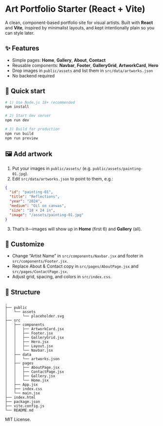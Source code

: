 
# Art Portfolio Starter (React + Vite)

A clean, component-based portfolio site for visual artists. Built with **React** and **Vite**, inspired by minimalist layouts, and kept intentionally plain so you can style later.

## ✨ Features
- Simple pages: **Home**, **Gallery**, **About**, **Contact**
- Reusable components: **Navbar**, **Footer**, **GalleryGrid**, **ArtworkCard**, **Hero**
- Drop images in `public/assets` and list them in `src/data/artworks.json`
- No backend required

## 🚀 Quick start
```bash
# 1) Use Node.js 18+ recommended
npm install

# 2) Start dev server
npm run dev

# 3) Build for production
npm run build
npm run preview
```

## 🖼️ Add artwork
1. Put your images in `public/assets/` (e.g. `public/assets/painting-01.jpg`).
2. Edit `src/data/artworks.json` to point to them, e.g.:
```json
{
  "id": "painting-01",
  "title": "Reflections",
  "year": "2024",
  "medium": "Oil on canvas",
  "size": "18 × 24 in",
  "image": "/assets/painting-01.jpg"
}
```
3. That’s it—images will show up in **Home** (first 6) and **Gallery** (all).

## 🧩 Customize
- Change “Artist Name” in `src/components/Navbar.jsx` and footer in `src/components/Footer.jsx`.
- Replace About & Contact copy in `src/pages/AboutPage.jsx` and `src/pages/ContactPage.jsx`.
- Adjust grid, spacing, and colors in `src/index.css`.

## 📁 Structure
```
.
├── public
│   └── assets
│       └── placeholder.svg
├── src
│   ├── components
│   │   ├── ArtworkCard.jsx
│   │   ├── Footer.jsx
│   │   ├── GalleryGrid.jsx
│   │   ├── Hero.jsx
│   │   ├── Layout.jsx
│   │   └── Navbar.jsx
│   ├── data
│   │   └── artworks.json
│   ├── pages
│   │   ├── AboutPage.jsx
│   │   ├── ContactPage.jsx
│   │   ├── Gallery.jsx
│   │   └── Home.jsx
│   ├── App.jsx
│   ├── index.css
│   └── main.jsx
├── index.html
├── package.json
├── vite.config.js
└── README.md
```

MIT License.
